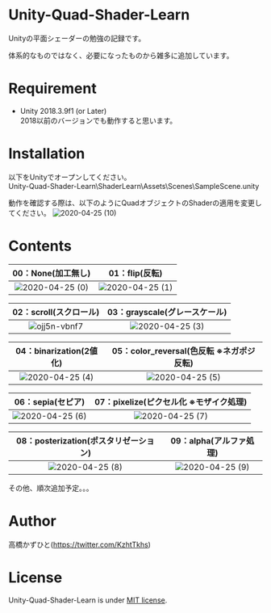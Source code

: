 # Unity-Quad-Shader-Learn
Unityの平面シェーダーの勉強の記録です。
 
体系的なものではなく、必要になったものから雑多に追加しています。

# Requirement
 
* Unity 2018.3.9f1 (or Later)<br>2018以前のバージョンでも動作すると思います。
 
# Installation

以下をUnityでオープンしてください。<br>
Unity-Quad-Shader-Learn\ShaderLearn\Assets\Scenes\SampleScene.unity

動作を確認する際は、以下のようにQuadオブジェクトのShaderの適用を変更してください。
![2020-04-25 (10)](https://user-images.githubusercontent.com/37477845/80282565-02f40700-874d-11ea-8bf9-a89310340573.png)

# Contents
|00：None(加工無し)|01：flip(反転)|
:---:|:---:
|![2020-04-25 (0)](https://user-images.githubusercontent.com/37477845/80282520-f66fae80-874c-11ea-8d44-6503bf194479.png)|![2020-04-25 (1)](https://user-images.githubusercontent.com/37477845/80282552-ff608000-874c-11ea-9cb0-e9df1401452f.png)|

|02：scroll(スクロール)|03：grayscale(グレースケール)|
:---:|:---:
|![ojj5n-vbnf7](https://user-images.githubusercontent.com/37477845/80282566-038c9d80-874d-11ea-9f43-d8ba1365ef6b.gif)|![2020-04-25 (3)](https://user-images.githubusercontent.com/37477845/80282556-0091ad00-874d-11ea-9c1a-adb0735457d1.png)|

|04：binarization(2値化)|05：color_reversal(色反転 ※ネガポジ反転)|
:---:|:---:
|![2020-04-25 (4)](https://user-images.githubusercontent.com/37477845/80282558-012a4380-874d-11ea-9871-7d50ac520136.png)|![2020-04-25 (5)](https://user-images.githubusercontent.com/37477845/80282559-012a4380-874d-11ea-9906-6ca8fc9b7cba.png)|

|06：sepia(セピア)|07：pixelize(ピクセル化 ※モザイク処理)|
:---:|:---:
|![2020-04-25 (6)](https://user-images.githubusercontent.com/37477845/80282560-01c2da00-874d-11ea-99c0-44534a7cb971.png)|![2020-04-25 (7)](https://user-images.githubusercontent.com/37477845/80282561-025b7080-874d-11ea-800d-a04d5c651d99.png)|

|08：posterization(ポスタリゼーション)|09：alpha(アルファ処理)|
:---:|:---:
|![2020-04-25 (8)](https://user-images.githubusercontent.com/37477845/80282563-025b7080-874d-11ea-8e38-a69d41543f7c.png)|![2020-04-25 (9)](https://user-images.githubusercontent.com/37477845/80282564-02f40700-874d-11ea-80b0-28b0d20e5564.png)|

その他、順次追加予定。。。

# Author
高橋かずひと(https://twitter.com/KzhtTkhs)
 
# License 
Unity-Quad-Shader-Learn is under [MIT license](https://en.wikipedia.org/wiki/MIT_License).
